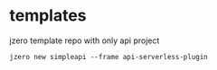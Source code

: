 # templates

jzero template repo with only api project

```shell
jzero new simpleapi --frame api-serverless-plugin
```
